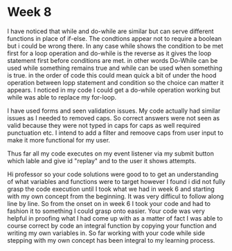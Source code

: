 # Week 8

I have noticed that while and do-while are similar but can serve different functions in place of if-else. The condtions appear not to require a boolean but i could be wrong there. In any case while shows the condition to be met first for a loop operation and do-while is the reverse as it gives the loop statement first before conditions are met. in other words Do-While can be used while something remains true and while can be used when something is true. in the order of code this could mean quick a bit of under the hood operation between lopp statement and condition so the choice can matter it appears. I noticed in my code I could get a do-while operation working but while was able to replace my for-loop.

I have used forms and seen  validation issues. My code actually had similar issues as I needed to removed caps. So correct answers were not seen as valid because they were not typed in caps for caps as well required punctuation etc. I intend to add a filter and remoove caps from user input to make it more functional for my user.

Thus far all my code executes on my event listener via my submit button which lable and give id "replay" and to the user it shows attempts.

Hi professor so your code solutions were good to to get an understanding of what variables and functions were to target however I found i did not fully grasp the code execution until I took what we had in week 6 and starting with my own concept from the beginning. It was very difficul to follow along line by line. So from the onset on in week 6 I took your code and had to fashion it to something I could grasp onto easier. Your code was very helpful in proofing what I had come up with as a matter of fact I was able to course correct by code an integral function by copying your function and writing my own variables in. So far working with your code while side stepping with my own concept has been integral to my learning process.